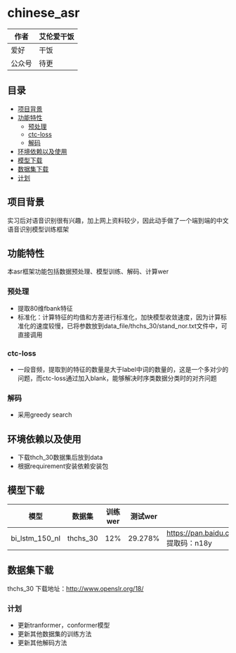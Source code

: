 # chinese_asr

|作者|艾伦爱干饭|
|----|----|
|爱好|干饭|
|公众号|待更|

## 目录
* [项目背景](#项目背景)
* [功能特性](#功能特性)
    * [预处理](#预处理)
    * [ctc-loss](#ctc-loss)
    * [解码](#解码)
* [环境依赖以及使用](#环境依赖以及使用)
* [模型下载](#模型下载)
* [数据集下载](#数据集下载)
* [计划](#计划)


项目背景
------
实习后对语音识别很有兴趣，加上网上资料较少，因此动手做了一个端到端的中文语音识别模型训练框架

功能特性
------
本asr框架功能包括数据预处理、模型训练、解码、计算wer

### 预处理
- 提取80维fbank特征
- 标准化：计算特征的均值和方差进行标准化，加快模型收敛速度，因为计算标准化的速度较慢，已将参数放到data_file/thchs_30/stand_nor.txt文件中，可直接调用

### ctc-loss
- 一段音频，提取到的特征的数量是大于label中词的数量的，这是一个多对少的问题，而ctc-loss通过加入blank，能够解决时序类数据分类时的对齐问题
### 解码
- 采用greedy search

环境依赖以及使用
------
- 下载thch_30数据集后放到data
- 根据requirement安装依赖安装包

模型下载
------
|模型|数据集|训练wer|测试wer|链接|备注|
|----|----|----|----|----|----|
|bi_lstm_150_nl|thchs_30|12%|29.278%|https://pan.baidu.com/s/1VVavLKLeY584HudHtC5uIQ 提取码：n18y|一层双向LSTM+ctc|

数据集下载
-----
thchs_30 下载地址：http://www.openslr.org/18/

### 计划

- 更新tranformer，conformer模型
- 更新其他数据集的训练方法
- 更新其他解码方法
